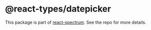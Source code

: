 # @react-types/datepicker

This package is part of [react-spectrum](https://github.com/watheia/rsp-kit). See the repo for more details.
